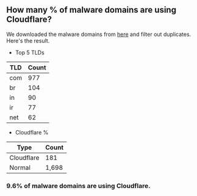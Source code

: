 ## How many % of malware domains are using Cloudflare?


We downloaded the malware domains from [here](https://urlhaus.abuse.ch) and filter out duplicates.
Here's the result.


[//]: # (start replacement)


- Top 5 TLDs

| TLD | Count |
| --- | --- |
| com | 977 |
| br | 104 |
| in | 90 |
| ir | 77 |
| net | 62 |


- Cloudflare %

| Type | Count |
| --- | --- |
| Cloudflare | 181 |
| Normal | 1,698 |


### 9.6% of malware domains are using Cloudflare.